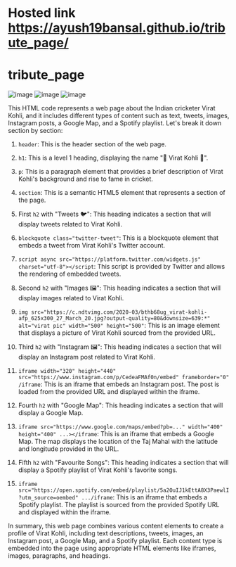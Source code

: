 # Hosted link https://ayush19bansal.github.io/tribute_page/

# tribute_page
![image](https://github.com/Ayush19bansal/tribute_page/assets/118842033/2f9494a8-9306-464c-b052-705debe51aaa)
![image](https://github.com/Ayush19bansal/tribute_page/assets/118842033/f69d568a-b53f-4c33-9f69-60eecc42e9c0)
![image](https://github.com/Ayush19bansal/tribute_page/assets/118842033/c1880918-4508-4df6-bd2e-a59f0a9327af)

This HTML code represents a web page about the Indian cricketer Virat Kohli, and it includes different types of content such as text, tweets, images, Instagram posts, a Google Map, and a Spotify playlist. Let's break it down section by section:

1. `header`: This is the header section of the web page.

2. `h1`: This is a level 1 heading, displaying the name "🏏 Virat Kohli 🏏".

3. `p`: This is a paragraph element that provides a brief description of Virat Kohli's background and rise to fame in cricket.

4. `section`: This is a semantic HTML5 element that represents a section of the page.

5. First `h2` with "Tweets 🐦": This heading indicates a section that will display tweets related to Virat Kohli.

6. `blockquote class="twitter-tweet"`: This is a blockquote element that embeds a tweet from Virat Kohli's Twitter account.

7. `script async src="https://platform.twitter.com/widgets.js" charset="utf-8"></script`: This script is provided by Twitter and allows the rendering of embedded tweets.

8. Second `h2` with "Images 🖼️": This heading indicates a section that will display images related to Virat Kohli.

9. `img src="https://c.ndtvimg.com/2020-03/bthb68ug_virat-kohli-afp_625x300_27_March_20.jpg?output-quality=80&downsize=639:*" alt="virat pic" width="500" height="500"`: This is an image element that displays a picture of Virat Kohli sourced from the provided URL.

10. Third `h2` with "Instagram 🖼️": This heading indicates a section that will display an Instagram post related to Virat Kohli.

11. `iframe width="320" height="440" src="https://www.instagram.com/p/CedeaFMAf0n/embed" frameborder="0" /iframe`: This is an iframe that embeds an Instagram post. The post is loaded from the provided URL and displayed within the iframe.

12. Fourth `h2` with "Google Map": This heading indicates a section that will display a Google Map.

13. `iframe src="https://www.google.com/maps/embed?pb=..." width="400" height="400" ...></iframe`: This is an iframe that embeds a Google Map. The map displays the location of the Taj Mahal with the latitude and longitude provided in the URL.

14. Fifth `h2` with "Favourite Songs": This heading indicates a section that will display a Spotify playlist of Virat Kohli's favorite songs.

15. `iframe src="https://open.spotify.com/embed/playlist/5a2OuIJ1kEttA8X3PaewlI?utm_source=oembed" .../iframe`: This is an iframe that embeds a Spotify playlist. The playlist is sourced from the provided Spotify URL and displayed within the iframe.

In summary, this web page combines various content elements to create a profile of Virat Kohli, including text descriptions, tweets, images, an Instagram post, a Google Map, and a Spotify playlist. Each content type is embedded into the page using appropriate HTML elements like iframes, images, paragraphs, and headings.

